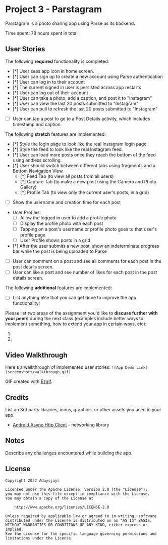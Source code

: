 # Project 3 - Parstagram

Parstagram is a photo sharing app using Parse as its backend.

Time spent: 78 hours spent in total

## User Stories

The following **required** functionality is completed:

- [*] User sees app icon in home screen.
- [*] User can sign up to create a new account using Parse authentication
- [*] User can log in to their account
- [*] The current signed in user is persisted across app restarts
- [*] User can log out of their account
- [*] User can take a photo, add a caption, and post it to "Instagram"
- [*] User can view the last 20 posts submitted to "Instagram"
- [*] User can pull to refresh the last 20 posts submitted to "Instagram"
- [ ] User can tap a post to go to a Post Details activity, which includes timestamp and caption.

The following **stretch** features are implemented:

- [*] Style the login page to look like the real Instagram login page.
- [*] Style the feed to look like the real Instagram feed.
- [*] User can load more posts once they reach the bottom of the feed using endless scrolling.
- [*] User should switch between different tabs using fragments and a Bottom Navigation View.
  - [*] Feed Tab (to view all posts from all users)
  - [*] Capture Tab (to make a new post using the Camera and Photo Gallery)
  - [*] Profile Tab (to view only the current user's posts, in a grid)
- [ ] Show the username and creation time for each post
- User Profiles:
  - [ ] Allow the logged in user to add a profile photo
  - [ ] Display the profile photo with each post
  - [ ] Tapping on a post's username or profile photo goes to that user's profile page
  - [ ] User Profile shows posts in a grid
- [*] After the user submits a new post, show an indeterminate progress bar while the post is being uploaded to Parse
- [ ] User can comment on a post and see all comments for each post in the post details screen.
- [ ] User can like a post and see number of likes for each post in the post details screen.

The following **additional** features are implemented:

- [ ] List anything else that you can get done to improve the app functionality!

Please list two areas of the assignment you'd like to **discuss further with your peers** during the next class (examples include better ways to implement something, how to extend your app in certain ways, etc):

1.
2.

## Video Walkthrough

Here's a walkthrough of implemented user stories:
`![App Demo Link] (screenshots/walkthrough.gif)`

GIF created with [Ezgif](https://ezgif.com/video-to-gif).

## Credits

List an 3rd party libraries, icons, graphics, or other assets you used in your app.

- [Android Async Http Client](http://loopj.com/android-async-http/) - networking library


## Notes

Describe any challenges encountered while building the app.

## License

    Copyright 2022 Adaysjays

    Licensed under the Apache License, Version 2.0 (the "License");
    you may not use this file except in compliance with the License.
    You may obtain a copy of the License at

        http://www.apache.org/licenses/LICENSE-2.0

    Unless required by applicable law or agreed to in writing, software
    distributed under the License is distributed on an "AS IS" BASIS,
    WITHOUT WARRANTIES OR CONDITIONS OF ANY KIND, either express or implied.
    See the License for the specific language governing permissions and
    limitations under the License.